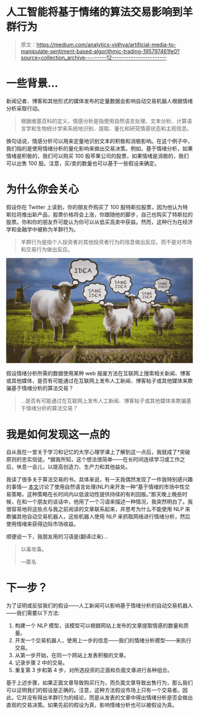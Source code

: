 # 人工智能将基于情绪的算法交易影响到羊群行为

> 原文：<https://medium.com/analytics-vidhya/artificial-media-to-manipulate-sentiment-based-algorithmic-trading-195797461fe0?source=collection_archive---------12----------------------->

# 一些背景…

新闻记者、博客和其他形式的媒体发布的定量数据会影响自动交易机器人根据情绪分析采取行动。

> 根据维基百科的定义，情感分析是指使用自然语言处理、文本分析、计算语言学和生物统计学来系统地识别、提取、量化和研究情感状态和主观信息。

换句话说，情感分析可以用来定量地识别文本的积极和消极影响。在这个例子中，我们指的是使用情绪分析的量化影响来做出交易决策。例如，基于情绪分析，如果情绪是积极的，我们可以购买 100 股苹果公司的股票，如果情绪是消极的，我们可以出售 100 股。注意，买/卖的数量也可以基于一些假设来确定。

# 为什么你会关心

假设你在 Twitter 上读到，你的朋友乔购买了 100 股特斯拉股票，因为他认为特斯拉将推出新产品，股票价格将会上涨，你跟随他的脚步，自己也购买了特斯拉的股票。你和你的朋友乔可能认为你可以从低买高卖中获益。然而，这种行为在经济学和金融学中被称为羊群行为。

> 羊群行为是指个人投资者对其他投资者行为的信息做出反应，而不是对市场和交易行为做出反应。

![](img/73f16d96a9e105d71e8acc7126da2ead.png)

假设情绪分析所需的数据使用某种 web 报废方法在互联网上搜索相关新闻、博客或其他媒体，是否有可能通过在互联网上发布人工新闻、博客帖子或其他媒体来欺骗基于情绪分析的算法交易？

> …是否有可能通过在互联网上发布人工新闻、博客帖子或其他媒体来欺骗基于情绪分析的算法交易？

# **我是如何发现这一点的**

自从我在一堂关于学习和记忆的大学心理学课上了解到这一点后，我就成了*突破原则的忠实信徒。*据我所知，这个想法很简单——在长时间连续学习或工作之后，休息一会儿，以提高创造力、生产力和其他益处。

我读了很多关于算法交易的书。具体来说，有一天我偶然发现了一件我特别感兴趣的事情— [本文](https://www.aaai.org/ocs/index.php/ICWSM/ICWSM10/paper/viewFile/1529/1904)讨论了使用自然语言处理(NLP)来开发一种“基于情绪的市场中性交易策略，这种策略在长时间内以低波动性提供持续的有利回报。”那天晚上晚些时候，在和一个朋友的谈话中，他用了一个习语来描述一种情况，我突然明白了。我很容易地将这些点与我之前阅读的文章联系起来，并思考为什么不能使用 NLP 来欺骗其他自动交易机器人，这些机器人使用 NLP 来抓取网络进行情绪分析，然后使用情绪来获得边际市场收益。

顺便说一下，我朋友用的习语是(翻译过来)…

> 以毒攻毒。
> 
> —匿名

# 下一步？

为了证明或反驳我们的假设——人工新闻可以影响基于情绪分析的自动交易机器人——我们需要以下方法:

1.  构建一个 NLP 模型，该模型可以根据网站上发布的文章提取情感的数量和质量。
2.  开发一个交易机器人，使用上一步的信息——我们的情绪分析模型——来执行交易。
3.  从第一步开始，在同一个网站上发表积极的文章。
4.  记录步骤 2 中的交易。
5.  重复第 3 步和第 4 步，对所选投资的正面和负面文章进行各种组合。

基于上述步骤，如果正面文章导致购买行为，而负面文章导致出售行为，那么我们可以证明我们的假设是正确的。注意，这种方法假设市场上只有一个交易者。因此，它并没有得出羊群行为的结论，而是从发表的文章中得出情绪分析是否会做出直观的交易决策。如果先前的假设为真，影响情绪分析也可以被假设为真。